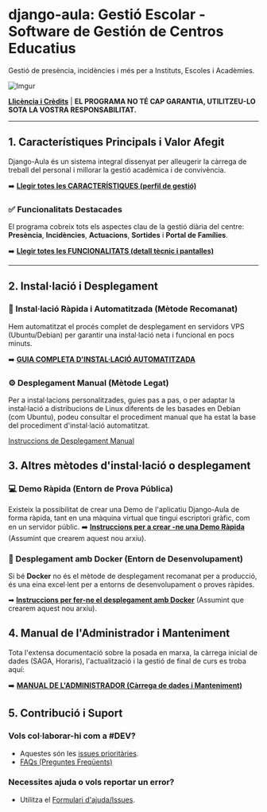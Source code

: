# django-aula: Gestió Escolar - Software de Gestión de Centros Educatius

Gestió de presència, incidències i més per a Instituts, Escoles i Acadèmies.

![Imgur](http://i.imgur.com/YlCRTap.png)

**[Llicència i Crèdits](LICENSE)** | **EL PROGRAMA NO TÉ CAP GARANTIA, UTILITZEU-LO SOTA LA VOSTRA RESPONSABILITAT.**

---

## 1. Característiques Principals i Valor Afegit

Django-Aula és un sistema integral dissenyat per alleugerir la càrrega de treball del personal i millorar la gestió acadèmica i de convivència.

➡️ **[Llegir totes les CARACTERÍSTIQUES (perfil de gestió)](docs/USER_MANUAL/caracteristicas.md)**

### ✅ Funcionalitats Destacades

El programa cobreix tots els aspectes clau de la gestió diària del centre: **Presència**, **Incidències**, **Actuacions**, **Sortides** i **Portal de Famílies**.

➡️ **[Llegir totes les FUNCIONALITATS (detall tècnic i pantalles)](docs/USER_MANUAL/funcionalidades.md)**

---

## 2. Instal·lació i Desplegament

### 🚀 Instal·lació Ràpida i Automatitzada (Mètode Recomanat)

Hem automatitzat el procés complet de desplegament en servidors VPS (Ubuntu/Debian) per garantir una instal·lació neta i funcional en pocs minuts.

➡️ **[GUIA COMPLETA D'INSTAL·LACIÓ AUTOMATITZADA](docs/INSTALL.md)**

### ⚙️ Desplegament Manual (Mètode Legat)

Per a instal·lacions personalitzades, guies pas a pas, o per adaptar la instal·lació a distribucions de Linux diferents de les basades en Debian (com Ubuntu), podeu consultar el procediment manual que ha estat la base del procediment d'instal·lació automatitzat.

[Instruccions de Desplegament Manual](docs/MANUAL_LEGACY/instalacion.md)

## 3. Altres mètodes d'instal·lació o desplegament

### 💻 Demo Ràpida (Entorn de Prova Pública)

Existeix la possibilitat de crear una Demo de l'aplicatiu Django-Aula de forma ràpida, tant en una màquina virtual que tingui escriptori gràfic, com en un servidor públic.
➡️ **[Instruccions per a crear -ne una Demo Ràpida](docs/QUICK_DEMO.md)** (Assumint que crearem aquest nou arxiu).

### 🐳 Desplegament amb Docker (Entorn de Desenvolupament)

Si bé **Docker** no és el mètode de desplegament recomanat per a producció, és una eina excel·lent per a entorns de desenvolupament o proves ràpides.

➡  **[Instruccions per fer-ne el desplegament amb Docker](docs/DOCKER.md)** (Assumint que crearem aquest nou arxiu).


## 4. Manual de l'Administrador i Manteniment

Tota l'extensa documentació sobre la posada en marxa, la càrrega inicial de dades (SAGA, Horaris), l'actualització i la gestió de final de curs es troba aquí:

➡️ **[MANUAL DE L'ADMINISTRADOR (Càrrega de dades i Manteniment)](docs/USER_MANUAL/README.md)**


## 5. Contribució i Suport

### Vols col·laborar-hi com a #DEV?

* Aquestes són les [issues prioritàries](https://github.com/ctrl-alt-d/django-aula/issues?q=is%3Aissue%20state%3Aopen%20label%3APrioritari).
* [FAQs (Preguntes Freqüents)](https://github.com/ctrl-alt-d/django-aula/issues?utf8=%E2%9C%93&q=is%3Aissue+label%3AFAQ+)

### Necessites ajuda o vols reportar un error?

* Utilitza el [Formulari d'ajuda/Issues](https://github.com/ctrl-alt-d/django-aula/issues/new/choose).
